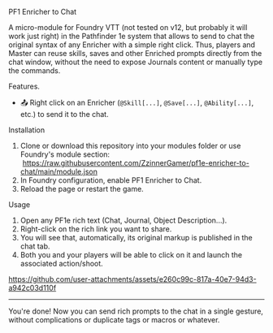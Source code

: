 PF1 Enricher to Chat

A micro-module for Foundry VTT (not tested on v12, but probably it will work just right) in the Pathfinder 1e system that allows to send to chat the original syntax of any Enricher with a simple right click. Thus, players and Master can reuse skills, saves and other Enriched prompts directly from the chat window, without the need to expose Journals content or manually type the commands.

Features.

- 📤 Right click on an Enricher (`@Skill[...]`, `@Save[...]`, `@Ability[...]`, etc.) to send it to the chat.

Installation

1. Clone or download this repository into your modules folder or use Foundry's module section:
   https://raw.githubusercontent.com/ZzinnerGamer/pf1e-enricher-to-chat/main/module.json
2. In Foundry configuration, enable PF1 Enricher to Chat.
3. Reload the page or restart the game.

Usage
1. Open any PF1e rich text (Chat, Journal, Object Description...).
2. Right-click on the rich link you want to share.
3. You will see that, automatically, its original markup is published in the chat tab.
4. Both you and your players will be able to click on it and launch the associated action/shoot.   

https://github.com/user-attachments/assets/e260c99c-817a-40e7-94d3-a942c03d110f

---

You're done! Now you can send rich prompts to the chat in a single gesture, without complications or duplicate tags or macros or whatever.
